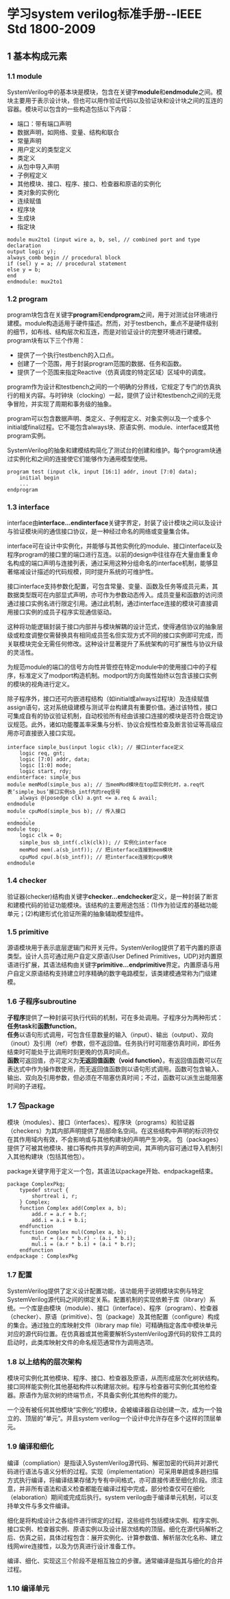 # 学习system verilog标准手册--IEEE Std 1800-2009

## 1 基本构成元素

### 1.1 module

SystemVerilog中的基本块是模块，包含在关键字**module**和**endmodule**之间。模块主要用于表示设计块，但也可以用作验证代码以及验证块和设计块之间的互连的容器。模块可以包含的一些构造包括以下内容：

- 端口：带有端口声明
- 数据声明，如网络、变量、结构和联合
- 常量声明
- 用户定义的类型定义
- 类定义
- 从包中导入声明
- 子例程定义
- 其他模块、接口、程序、接口、检查器和原语的实例化
- 类对象的实例化
- 连续赋值
- 程序块
- 生成块
- 指定块

```system verilog
module mux2to1 (input wire a, b, sel, // combined port and type declaration
output logic y);
always_comb begin // procedural block
if (sel) y = a; // procedural statement
else y = b;
end
endmodule: mux2to1 
```

### 1.2 program

program块包含在关键字**program**和**endprogram**之间，用于对测试台环境进行建模。module构造适用于硬件描述。然而，对于testbench，重点不是硬件级别的细节，如布线、结构层次和互连，而是对验证设计的完整环境进行建模。
program块有以下三个作用：

- 提供了一个执行testbench的入口点。
- 创建了一个范围，用于封装program范围的数据、任务和函数。
- 提供了一个范围来指定Reactive（仿真调度的特定区域）区域中的调度。

program作为设计和testbench之间的一个明确的分界线，它规定了专门的仿真执行的相关内容。与时钟块（clocking）一起，提供了设计和testbench之间的无竞争冒险，并实现了周期和事务级的抽象。

program可以包含数据声明、类定义、子例程定义、对象实例以及一个或多个initial或final过程。它不能包含always块、原语实例、module、interface或其他program实例。

SystemVerilog的抽象和建模结构简化了测试台的创建和维护。每个program块通过实例化和之间的连接使它们能够作为通用模型使用。

```system verilog
program test (input clk, input [16:1] addr, inout [7:0] data); 
    initial begin 
    ...      
endprogram
```

### 1.3 interface

interface由**interface…endinterface**关键字界定，封装了设计模块之间以及设计与验证模块间的通信接口协议，是一种经过命名的网络或变量集合体。

interface可在设计中实例化，并能够与其他实例化的module、接口interface以及程序program的接口里的端口进行互连。以前的design中往往存在大量由重复命名构成的端口声明与连接列表，通过采用这种分组命名的interface机制，能够显著缩减设计描述的代码规模，同时提升系统的可维护性。

接口interface支持参数化配置，可包含常量、变量、函数及任务等成员元素，其数据类型既可在内部显式声明，亦可作为参数动态传入。成员变量和函数的访问须通过接口实例名进行限定引用。通过此机制，通过interface连接的模块可直接调用接口实例的成员子程序实现通信驱动。

这种将功能逻辑封装于接口内部并与模块解耦的设计范式，使得通信协议的抽象层级或粒度调整仅需替换具有相同成员签名但实现方式不同的接口实例即可完成，而关联模块完全无需任何修改。这种设计显著提升了系统架构的可扩展性与协议升级的灵活性。

为规范module的端口的信号方向性并管控在特定module中的使用接口中的子程序，标准定义了modport构造机制。modport的方向属性始终以包含该接口实例的模块的视角进行定义。

除子程序外，接口还可内嵌进程结构（如initial或always过程块）及连续赋值assign语句，这对系统级建模与测试平台构建具有重要价值。通过该特性，接口可集成自有的协议验证机制，自动校验所有经由该接口连接的模块是否符合既定协议规范。此外，诸如功能覆盖率采集与分析、协议合规性检查及断言验证等高级应用亦可直接嵌入接口实现。

```system verilog
interface simple_bus(input logic clk); // 接口interface定义
    logic req, gnt; 
    logic [7:0] addr, data; 
    logic [1:0] mode; 
    logic start, rdy;  
endinterface: simple_bus  
module memMod(simple_bus a); // 当memMod模块在top层实例化时，a.req代表’simple_bus’接口实例sb_intf内的req信号
    always @(posedge clk) a.gnt <= a.req & avail; 
endmodule  
module cpuMod(simple_bus b); // 传入接口
    ...  
endmodule 
module top; 
    logic clk = 0;  
    simple_bus sb_intf(.clk(clk)); // 实例化interface  
    memMod mem(.a(sb_intf)); // 把interface连接到mem模块 
    cpuMod cpu(.b(sb_intf)); // 把interface连接到cpu模块
endmodule
```

### 1.4 checker

验证器(checker)结构由关键字**checker...endchecker**定义，是一种封装了断言和建模代码的验证功能模块。该结构的主要用途包括：(1)作为验证库的基础功能单元；(2)构建形式化验证所需的抽象辅助模型组件。

### 1.5 primitive

源语模块用于表示底层逻辑门和开关元件。SystemVerilog提供了若干内置的原语类型。设计人员可通过用户自定义原语(User Defined Primitives，UDP)对内置原语进行扩展，其语法结构由关键字**primitive...endprimitive**界定。内置原语与用户自定义原语结构支持建立时序精确的数字电路模型，该类建模通常称为门级建模。

### 1.6 子程序subroutine

**子程序**提供了一种封装可执行代码的机制，可在多处调用。子程序分为两种形式：**任务task**和**函数function**。  
**任务**以语句形式调用，可包含任意数量的输入（input）、输出（output）、双向（inout）及引用（ref）参数，但不返回值。任务执行时可阻塞仿真时间，即任务结束时可能处于比调用时刻更晚的仿真时间点。  
**函数**可返回值，亦可定义为**无返回值函数（void function）**。有返回值函数可以在表达式中作为操作数使用，而无返回值函数则以语句形式调用。函数可包含输入、输出、双向及引用参数，但必须在不阻塞仿真时间；不过，函数可以派生出能阻塞时间的子进程。

### 1.7 包package

模块（modules）、接口（interfaces）、程序块（programs）和验证器（checkers）为其内部声明提供了局部命名空间。在这些结构中声明的标识符仅在其作用域内有效，不会影响或与其他构建块的声明产生冲突。
包（packages）提供了可被其他模块、接口等构件共享的声明空间，其声明内容可通过导入机制引入其他构建块（包括其他包）。

package关键字用于定义一个包，其语法以package开始、endpackage结束。

```system verilog
package ComplexPkg; 
    typedef struct {  
        shortreal i, r; 
    } Complex;  
    function Complex add(Complex a, b); 
        add.r = a.r + b.r; 
        add.i = a.i + b.i; 
    endfunction  
    function Complex mul(Complex a, b); 
        mul.r = (a.r * b.r) - (a.i * b.i); 
        mul.i = (a.r * b.i) + (a.i * b.r); 
    endfunction 
endpackage : ComplexPkg
```

### 1.7 配置

SystemVerilog提供了定义设计配置功能，该功能用于说明模块实例与特定SystemVerilog源代码之间的绑定关系。配置机制的实现依赖于库（library）系统。一个库是由模块（module）、接口（interface）、程序（program）、检查器（checker）、原语（primitive）、包（package）及其他配置（configure）构成的集合。通过独立的库映射文件（library map file）可精确指定各库中模块单元对应的源代码位置。在仿真器或其他需要解析SystemVerilog源代码的软件工具的启动时，此类库映射文件的命名规范通常作为调用选项。

### 1.8 以上结构的层次架构

模块可实例化其他模块、程序、接口、检查器及原语，从而形成层次化树状结构。接口同样能实例化其他基础构件以构建层次树。程序与检查器可实例化其他检查器。原语作为层次树的终端节点，不具备实例化其他构件的能力。

一个没有被任何其他模块“实例化”的模块，会被编译器自动创建一次，成为一个独立的、顶层的“单元”。并且system verilog一个设计中允许存在多个这样的顶层单元。

### 1.9 编译和细化

编译（compliation）是指读入SystemVerilog源代码、解密加密的代码并对源代码进行语法与语义分析的过程。实现（implementation）可采用单趟或多趟扫描方式执行编译，将编译结果存储为专有中间格式，亦可直接传递至细化阶段。须注意，并非所有语法和语义检查都能在编译过程中完成，部分检查仅可在细化（elaboration）期间或完成后执行。system verilog由于编译单元机制，可以支持单文件与多文件编译。

细化是将构成设计之各组件进行绑定的过程，这些组件包括模块实例、程序实例、接口实例、检查器实例、原语实例以及设计层次结构的顶层。细化在源代码解析之后、仿真之前，具体过程包含：展开实例化、计算参数值、解析层次化名称、建立线网wire连接性，以及为仿真进行设计准备工作。

编译、细化、实现这三个阶段不是相互独立的步骤。通常编译是指其与细化的合并过程。

### 1.10 编译单元